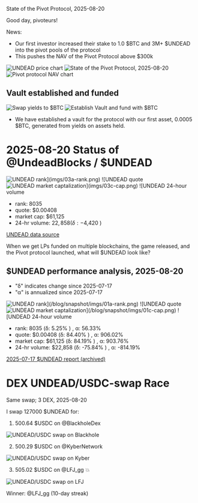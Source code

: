 State of the Pivot Protocol, 2025-08-20

Good day, pivoteurs!

News:

* Our first investor increased their stake to 1.0 $BTC and 3M+ $UNDEAD into the pivot pools of the protocol
* This pushes the NAV of the Pivot Protocol above $300k

![UNDEAD price chart](imgs/01a-undead.png) 
![State of the Pivot Protocol, 2025-08-20](imgs/01b-assets.png) 
![Pivot protocol NAV chart](imgs/01c-nav.png) 

## Vault established and funded

![Swap yields to $BTC](imgs/02a-swap-yields-to-btc.png)
![Establish Vault and fund with $BTC](imgs/02b-xfer-btc-to-vault.png)

* We have established a vault for the protocol with our first asset, 0.0005 $BTC, generated from yields on assets held.

# 2025-08-20 Status of @UndeadBlocks / $UNDEAD 

![$UNDEAD rank](imgs/03a-rank.png) 
![$UNDEAD quote](imgs/03b-quote.png) 
![$UNDEAD market captalization](imgs/03c-cap.png) 
![$UNDEAD 24-hour volume](imgs/03d-vol.png) 

* rank: 8035 
* quote: $0.00408 
* market cap: $61,125 
* 24-hr volume: $22,858 (δ: -$4,420 ) 


[UNDEAD data source](https://www.coingecko.com/en/coins/undead-blocks) 



When we get LPs funded on multiple blockchains, the game released, and the Pivot protocol launched, what will $UNDEAD look like? 

## $UNDEAD performance analysis, 2025-08-20 

* "δ" indicates change since 2025-07-17 
* "α" is annualized since 2025-07-17 

![$UNDEAD rank](/blog/snapshot/imgs/01a-rank.png) 
![$UNDEAD quote](/blog/snapshot/imgs/01b-quote.png) 
![$UNDEAD market captalization](/blog/snapshot/imgs/01c-cap.png) 
![$UNDEAD 24-hour volume](/blog/snapshot/imgs/01d-vol.png) 

* rank: 8035 (δ: 5.25% ) , α: 56.33% 
* quote: $0.00408 (δ: 84.40% ) , α: 906.02% 
* market cap: $61,125 (δ: 84.19% ) , α: 903.76% 
* 24-hr volume: $22,858 (δ: -75.84% ) , α: -814.19% 

[2025-07-17 $UNDEAD report (archived)](https://github.com/pivoteur/biz/tree/main/blog/snapshot) 
# DEX UNDEAD/USDC-swap Race 

Same swap; 3 DEX, 2025-08-20 

I swap 127000 $UNDEAD for: 

1. 500.64 $USDC on @BlackholeDex 

![UNDEAD/USDC swap on Blackhole](imgs/04a-blackhole.png) 

2. 500.29 $USDC on @KyberNetwork 

![UNDEAD/USDC swap on Kyber](imgs/04b-kyber.png) 

3. 505.02 $USDC on @LFJ_gg 💥 

![UNDEAD/USDC swap on LFJ](imgs/04c-lfj.png) 

Winner: @LFJ_gg (10-day streak) 
